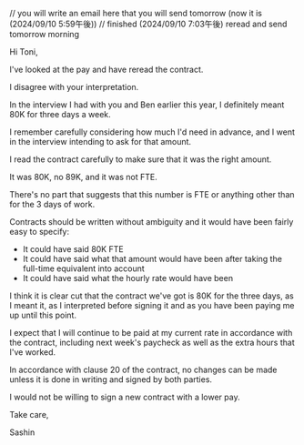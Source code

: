 // you will write an email here that you will send tomorrow (now it is (2024/09/10 5:59午後))
// finished (2024/09/10 7:03午後) reread and send tomorrow morning


Hi Toni,

I've looked at the pay and have reread the contract.

I disagree with your interpretation.

In the interview I had with you and Ben earlier this year, I definitely meant 80K for three days a week.

I remember carefully considering how much I'd need in advance, and I went in the interview intending to ask for that amount.

I read the contract carefully to make sure that it was the right amount.

It was 80K, no 89K, and it was not FTE.

There's no part that suggests that this number is FTE or anything other than for the 3 days of work.

Contracts should be written without ambiguity and it would have been fairly easy to specify:
- It could have said 80K FTE
- It could have said what that amount would have been after taking the full-time equivalent into account
- It could have said what the hourly rate would have been

I think it is clear cut that the contract we've got is 80K for the three days, as I meant it, as I interpreted before signing it and as you have been paying me up until this point.

I expect that I will continue to be paid at my current rate in accordance with the contract, including next week's paycheck as well as the extra hours that I've worked.

In accordance with clause 20 of the contract, no changes can be made unless it is done in writing and signed by both parties.

I would not be willing to sign a new contract with a lower pay.

Take care,

Sashin
